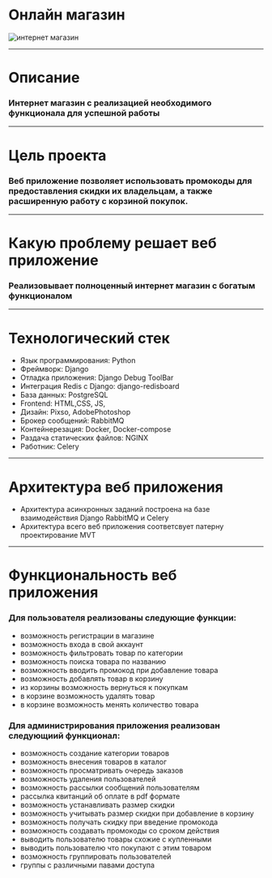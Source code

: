 # Онлайн магазин
![интернет магазин](https://alterainvest.ru/upload/iblock/61e/61e61fcf487d2e07681e433456c2cfb5.jpg)
___
# Описание
### Интернет магазин с реализацией необходимого функционала для успешной работы
___
# Цель проекта
### Веб приложение позволяет использовать промокоды для предоставления скидки их владельцам, а также расширенную работу с корзиной покупок.
___
# Какую проблему решает веб приложение
### Реализовывает полноценный интернет магазин с богатым функционалом
___
# Технологический стек
* Язык программирования: Python
* Фреймворк: Django
* Отладка приложения: Django Debug ToolBar
* Интеграция Redis c Django: django-redisboard
* База данных: PostgreSQL
* Frontend: HTML,CSS, JS,
* Дизайн: Pixso, AdobePhotoshop
* Брокер сообщений: RabbitMQ
* Контейнерезация: Docker, Docker-compose
* Раздача статических файлов: NGINX
* Работник: Celery
___
# Архитектура веб приложения
* Архитектура асинхронных заданий построена на базе взаимодействия Django RabbitMQ и Celery
* Архитектура всего веб приложения соответсвует патерну проектирование MVT
___ 
# Функциональность веб приложения 
### Для пользователя реализованы следующие функции:
* возможность регистрации в магазине
* возможность входа в свой аккаунт
* возможность фильтровать товар по категории
* возможность поиска товара по названию
* возможность вводить промокод при добавление товара
* возможность добавлять товар в корзину
* из корзины возможность вернуться к покупкам
* в корзине возможность удалять товар
* в корзине возможность менять количество товара
### Для администрирования приложения реализован следующиий функционал:
* возможность создание категории товаров
* возможность внесения товаров в каталог
* возможность просматривать очередь заказов
* возможность удаления пользователей
* возможность рассылки сообщений пользователям
* рассылка квитанций об оплате в pdf формате
* возможность устанавливать размер скидки
* возможность учитывать размер скидки при добавление в корзину
* возможность получать скидку при введение промокода
* возможность создавать промокоды со сроком действия
* выводить пользователю товары схожие с купленными
* выводить пользователю что покупают с этим товаром
* возможность группировать пользователей
* группы с различными павами доступа













